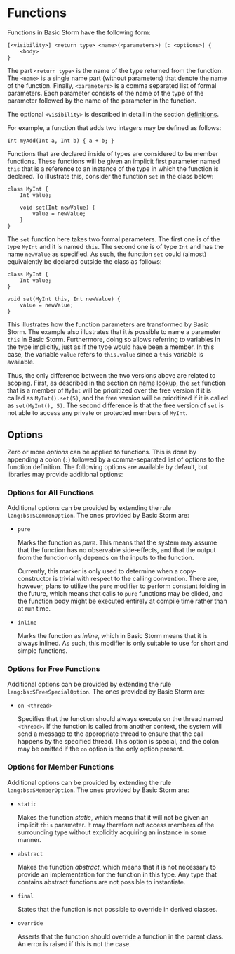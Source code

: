 Functions
=========

Functions in Basic Storm have the following form:

```
[<visibility>] <return type> <name>(<parameters>) [: <options>] {
    <body>
}
```

The part `<return type>` is the name of the type returned from the function. The `<name>` is a
single name part (without parameters) that denote the name of the function. Finally, `<parameters>`
is a comma separated list of formal parameters. Each parameter consists of the name of the type of
the parameter followed by the name of the parameter in the function.

The optional `<visibility>` is described in detail in the section [definitions](md:).


For example, a function that adds two integers may be defined as follows:

```bs
Int myAdd(Int a, Int b) { a + b; }
```

Functions that are declared inside of types are considered to be member functions. These functions
will be given an implicit first parameter named `this` that is a reference to an instance of the
type in which the function is declared. To illustrate this, consider the function `set` in the class
below:

```bs
class MyInt {
    Int value;

    void set(Int newValue) {
        value = newValue;
    }
}
```

The `set` function here takes two formal parameters. The first one is of the type `MyInt` and it is
named `this`. The second one is of type `Int` and has the name `newValue` as specified. As such, the
function `set` could (almost) equivalently be declared outside the class as follows:

```bs
class MyInt {
    Int value;
}

void set(MyInt this, Int newValue) {
    value = newValue;
}
```

This illustrates how the function parameters are transformed by Basic Storm. The example also
illustrates that it *is* possible to name a parameter `this` in Basic Storm. Furthermore, doing so
allows referring to variables in the type implicitly, just as if the type would have been a member.
In this case, the variable `value` refers to `this.value` since a `this` variable is available.

Thus, the only difference between the two versions above are related to scoping. First, as described
in the section on [name lookup](md:../Names), the `set` function that is a member of `MyInt` will be
prioritized over the free version if it is called as `MyInt().set(5)`, and the free version will be
prioritized if it is called as `set(MyInt(), 5)`. The second difference is that the free version of
`set` is not able to access any private or protected members of `MyInt`.



Options
-------

Zero or more *options* can be applied to functions. This is done by appending a colon (`:`) followed
by a comma-separated list of options to the function definition. The following options are available
by default, but libraries may provide additional options:


### Options for All Functions

Additional options can be provided by extending the rule `lang:bs:SCommonOption`. The ones provided
by Basic Storm are:

- `pure`

  Marks the function as *pure*. This means that the system may assume that the function has no
  observable side-effects, and that the output from the function only depends on the inputs to the
  function.

  Currently, this marker is only used to determine when a copy-constructor is trivial with respect
  to the calling convention. There are, however, plans to utilize the `pure` modifier to perform
  constant folding in the future, which means that calls to `pure` functions may be elided, and the
  function body might be executed entirely at compile time rather than at run time.

- `inline`

  Marks the function as *inline*, which in Basic Storm means that it is always inlined. As such,
  this modifier is only suitable to use for short and simple functions.


### Options for Free Functions

Additional options can be provided by extending the rule `lang:bs:SFreeSpecialOption`. The ones
provided by Basic Storm are:

- `on <thread>`

  Specifies that the function should always execute on the thread named `<thread>`. If the function
  is called from another context, the system will send a message to the appropriate thread to ensure
  that the call happens by the specified thread. This option is special, and the colon may be
  omitted if the `on` option is the only option present.


### Options for Member Functions

Additional options can be provided by extending the rule `lang:bs:SMemberOption`. The ones provided
by Basic Storm are:

- `static`

  Makes the function *static*, which means that it will not be given an implicit `this` parameter.
  It may therefore not access members of the surrounding type without explicitly acquiring an
  instance in some manner.

- `abstract`

  Makes the function *abstract*, which means that it is not necessary to provide an implementation
  for the function in this type. Any type that contains abstract functions are not possible to
  instantiate.

- `final`

  States that the function is not possible to override in derived classes.

- `override`

  Asserts that the function should override a function in the parent class. An error is raised if
  this is not the case.


